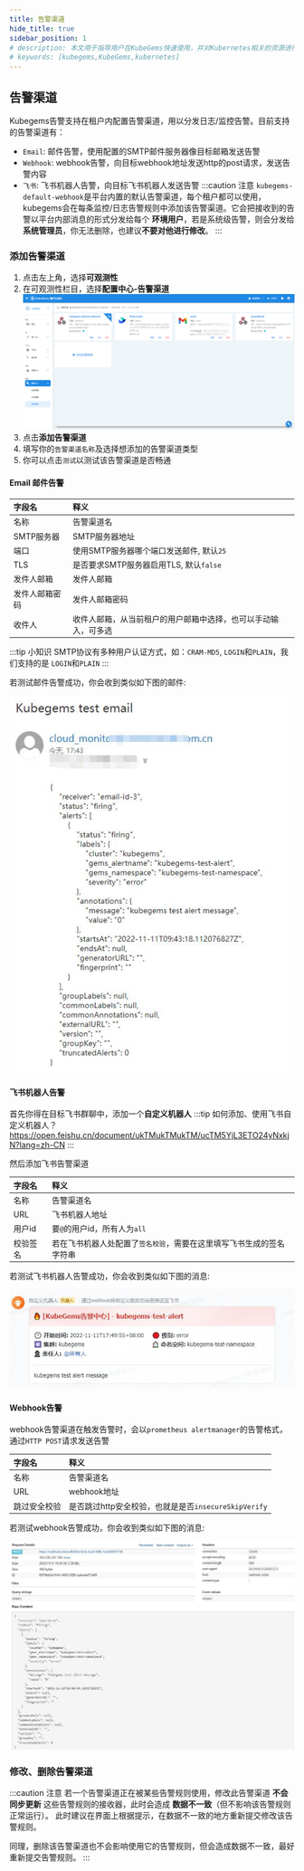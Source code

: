 ```yaml
---
title: 告警渠道
hide_title: true
sidebar_position: 1
# description: 本文用于指导用户在KubeGems快速使用，并对Kubernetes相关的资源进行操作
# keywords: [kubegems,KubeGems,kubernetes]
---
```


## 告警渠道

Kubegems告警支持在租户内配置告警渠道，用以分发日志/监控告警。目前支持的告警渠道有：
- `Email`: 邮件告警，使用配置的SMTP邮件服务器像目标邮箱发送告警
- `Webhook`: webhook告警，向目标webhook地址发送http的post请求，发送告警内容
- `飞书`: 飞书机器人告警，向目标飞书机器人发送告警
:::caution 注意
`kubegems-default-webhook`是平台内置的默认告警渠道，每个租户都可以使用，kubegems会在每条监控/日志告警规则中添加该告警渠道。它会把接收到的告警以平台内部消息的形式分发给每个 **环境用户**，若是系统级告警，则会分发给 **系统管理员**，你无法删除，也建议**不要对他进行修改**。
:::
### 添加告警渠道

1. 点击左上角，选择**可观测性**
2. 在可观测性栏目，选择**配置中心-告警渠道**
![](./assets/channel.jpg)
3. 点击**添加告警渠道**
4. 填写你的`告警渠道名称`及选择想添加的告警渠道类型
5. 你可以点击`测试`以测试该告警渠道是否畅通

#### Email 邮件告警

| 字段名         | 释义                                                           |
| :------------- | :------------------------------------------------------------- |
| 名称           | 告警渠道名                                                     |
| SMTP服务器     | SMTP服务器地址                                                 |
| 端口           | 使用SMTP服务器哪个端口发送邮件, 默认`25`                       |
| TLS            | 是否要求SMTP服务器启用TLS, 默认`false`                         |
| 发件人邮箱     | 发件人邮箱                                                     |
| 发件人邮箱密码 | 发件人邮箱密码                                                 |
| 收件人         | 收件人邮箱，从当前租户的用户邮箱中选择，也可以手动输入，可多选 |

:::tip 小知识
SMTP协议有多种用户认证方式，如：`CRAM-MD5`, `LOGIN`和`PLAIN`，我们支持的是 `LOGIN`和`PLAIN`
:::

若测试邮件告警成功，你会收到类似如下图的邮件:

![](assets/test-email.jpg)

#### 飞书机器人告警
首先你得在目标飞书群聊中，添加一个**自定义机器人**
:::tip 如何添加、使用飞书自定义机器人？
https://open.feishu.cn/document/ukTMukTMukTM/ucTM5YjL3ETO24yNxkjN?lang=zh-CN
:::

然后添加飞书告警渠道

| 字段名   | 释义                                                                 |
| :------- | :------------------------------------------------------------------- |
| 名称     | 告警渠道名                                                           |
| URL      | 飞书机器人地址                                                       |
| 用户id   | 要`@`的用户id，所有人为`all`                                         |
| 校验签名 | 若在飞书机器人处配置了`签名校验`，需要在这里填写飞书生成的签名字符串 |

若测试飞书机器人告警成功，你会收到类似如下图的消息:

![](assets/test-feishu.jpg)

#### Webhook告警
webhook告警渠道在触发告警时，会以`prometheus alertmanager`的告警格式，通过`HTTP POST`请求发送告警

| 字段名       | 释义                                                 |
| :----------- | :--------------------------------------------------- |
| 名称         | 告警渠道名                                           |
| URL          | webhook地址                                          |
| 跳过安全校验 | 是否跳过http安全校验，也就是是否`insecureSkipVerify` |

若测试webhook告警成功，你会收到类似如下图的消息:

![](assets/test-webhook.jpg)

### 修改、删除告警渠道
:::caution 注意
若一个告警渠道正在被某些告警规则使用，修改此告警渠道 **不会同步更新** 这些告警规则的接收器，此时会造成 **数据不一致**（但不影响该告警规则正常运行）。
此时建议在界面上根据提示，在数据不一致的地方重新提交修改该告警规则。

同理，删除该告警渠道也不会影响使用它的告警规则，但会造成数据不一致，最好重新提交告警规则。
:::
